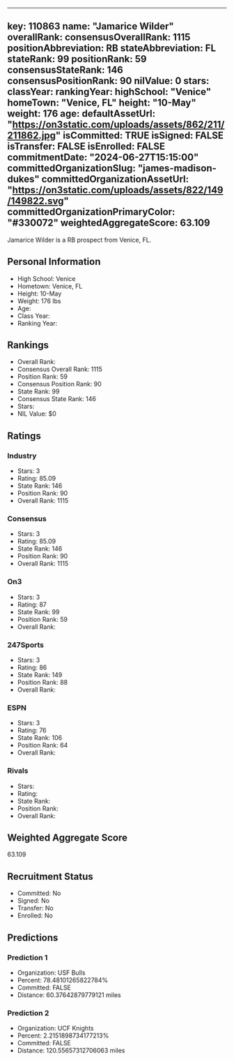 ---
  key: 110863
  name: "Jamarice Wilder"
  overallRank: 
  consensusOverallRank: 1115
  positionAbbreviation: RB
  stateAbbreviation: FL
  stateRank: 99
  positionRank: 59
  consensusStateRank: 146
  consensusPositionRank: 90
  nilValue: 0
  stars: 
  classYear: 
  rankingYear: 
  highSchool: "Venice"
  homeTown: "Venice, FL"
  height: "10-May"
  weight: 176
  age: 
  defaultAssetUrl: "https://on3static.com/uploads/assets/862/211/211862.jpg"
  isCommitted: TRUE
  isSigned: FALSE
  isTransfer: FALSE
  isEnrolled: FALSE
  commitmentDate: "2024-06-27T15:15:00"
  committedOrganizationSlug: "james-madison-dukes"
  committedOrganizationAssetUrl: "https://on3static.com/uploads/assets/822/149/149822.svg"
  committedOrganizationPrimaryColor: "#330072"
  weightedAggregateScore: 63.109
  ---
  
  Jamarice Wilder is a RB prospect from Venice, FL.
  
  ## Personal Information
  - High School: Venice
  - Hometown: Venice, FL
  - Height: 10-May
  - Weight: 176 lbs
  - Age: 
  - Class Year: 
  - Ranking Year: 
  
  ## Rankings
  - Overall Rank: 
  - Consensus Overall Rank: 1115
  - Position Rank: 59
  - Consensus Position Rank: 90
  - State Rank: 99
  - Consensus State Rank: 146
  - Stars: 
  - NIL Value: $0
  
  ## Ratings
  
  ### Industry
  - Stars: 3
  - Rating: 85.09
  - State Rank: 146
  - Position Rank: 90
  - Overall Rank: 1115
  
  ### Consensus
  - Stars: 3
  - Rating: 85.09
  - State Rank: 146
  - Position Rank: 90
  - Overall Rank: 1115
  
  ### On3
  - Stars: 3
  - Rating: 87
  - State Rank: 99
  - Position Rank: 59
  - Overall Rank: 
  
  ### 247Sports
  - Stars: 3
  - Rating: 86
  - State Rank: 149
  - Position Rank: 88
  - Overall Rank: 
  
  ### ESPN
  - Stars: 3
  - Rating: 76
  - State Rank: 106
  - Position Rank: 64
  - Overall Rank: 
  
  ### Rivals
  - Stars: 
  - Rating: 
  - State Rank: 
  - Position Rank: 
  - Overall Rank: 
  
  ## Weighted Aggregate Score
  63.109
  
  ## Recruitment Status
  - Committed: No
  - Signed: No
  - Transfer: No
  - Enrolled: No
  
  
  
  ## Predictions
  
  ### Prediction 1
  - Organization: USF Bulls
  - Percent: 78.48101265822784%
  - Committed: FALSE
  - Distance: 60.37642879779121 miles
  
  ### Prediction 2
  - Organization: UCF Knights
  - Percent: 2.2151898734177213%
  - Committed: FALSE
  - Distance: 120.55657312706063 miles
  